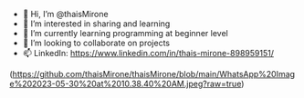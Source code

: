 - 👋 Hi, I’m @thaisMirone
- 👀 I’m interested in sharing and learning
- 🌱 I’m currently learning programming at beginner level
- 💞️ I’m looking to collaborate on projects
- 📫 LinkedIn: https://www.linkedin.com/in/thais-mirone-898959151/

<!---
thaisMirone/thaisMirone is a ✨ special ✨ repository because its `README.md` (this file) appears on your GitHub profile.
You can click the Preview link to take a look at your changes.
--->
(https://github.com/thaisMirone/thaisMirone/blob/main/WhatsApp%20Image%202023-05-30%20at%2010.38.40%20AM.jpeg?raw=true)
